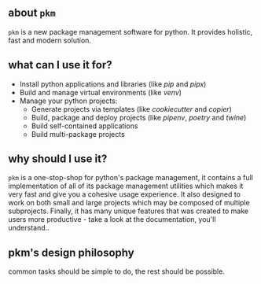 ## about `pkm`

`pkm` is a new package management software for python. It provides holistic, fast and modern solution.

## what can I use it for?

- Install python applications and libraries (like <i cmd>pip</i> and <i cmd>pipx</i>)
- Build and manage virtual environments (like <i cmd>venv</i>)
- Manage your python projects:
    - Generate projects via templates (like <i cmd>cookiecutter</i> and <i cmd>copier</i>)
    - Build, package and deploy projects (like <i cmd>pipenv</i>, <i cmd>poetry</i> and <i cmd>twine</i>)
    - Build self-contained applications
    - Build multi-package projects

## why should I use it?

`pkm` is a one-stop-shop for python's package management, it contains a full implementation of all of its package management
utilities which makes it very fast and give you a cohesive usage experience. It also designed to work on both small and
large projects which may be composed of multiple subprojects. Finally, it has many unique features that was created to
make users more productive - take a look at the documentation, you'll understand..

## pkm's design philosophy
common tasks should be simple to do, the rest should be possible.

 
  
    
 